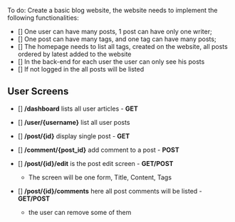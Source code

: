 To do:
Create a basic blog website, the website needs to implement the following functionalities:

- [] One user can have many posts, 1 post can have only one writer;
- [] One post can have many tags, and one tag can have many posts;
- [] The homepage needs to list all tags, created on the website, all posts ordered by latest added to the website
- [] In the back-end for each user the user can only see his posts
- [] If not logged in the all posts will be listed

## User Screens
- [] **/dashboard** lists all user articles - **GET**

- [] **/user/{username}** list all user posts 

- [] **/post/{id}** display single post - **GET**
- [] **/comment/{post_id}** add comment to a post - **POST**
- [] **/post/{id}/edit** is the post edit screen - **GET/POST**
    * The screen will be one form, Title, Content, Tags
- [] **/post/{id}/comments** here all post comments will be listed - **GET/POST** 
    * the user can remove some of them 

